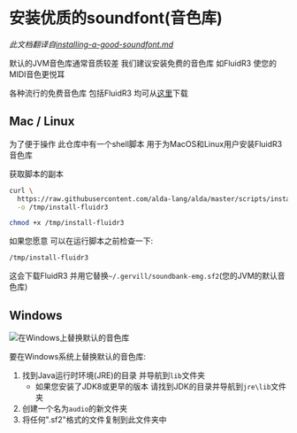 # 安装优质的soundfont(音色库)

*此文档翻译自[installing-a-good-soundfont.md](../installing-a-good-soundfont.md)*

默认的JVM音色库通常音质较差 我们建议安装免费的音色库 如FluidR3 使您的MIDI音色更悦耳

各种流行的免费音色库 包括FluidR3 均可从[这里](https://musescore.org/en/handbook/soundfonts#list)下载

## Mac / Linux

为了便于操作 此仓库中有一个shell脚本 用于为MacOS和Linux用户安装FluidR3音色库

获取脚本的副本

```bash
curl \
  https://raw.githubusercontent.com/alda-lang/alda/master/scripts/install-fluidr3 \
  -o /tmp/install-fluidr3

chmod +x /tmp/install-fluidr3
```

如果您愿意 可以在运行脚本之前检查一下:

```bash
/tmp/install-fluidr3
```

这会下载FluidR3 并用它替换`~/.gervill/soundbank-emg.sf2`(您的JVM的默认音色库)

## Windows

<img src="windows_jre_soundfont.png"
     alt="在Windows上替换默认的音色库">

要在Windows系统上替换默认的音色库:

1. 找到Java运行时环境(JRE)的目录 并导航到`lib`文件夹
    * 如果您安装了JDK8或更早的版本 请找到JDK的目录并导航到`jre\lib`文件夹
2. 创建一个名为`audio`的新文件夹
3. 将任何".sf2"格式的文件复制到此文件夹中
